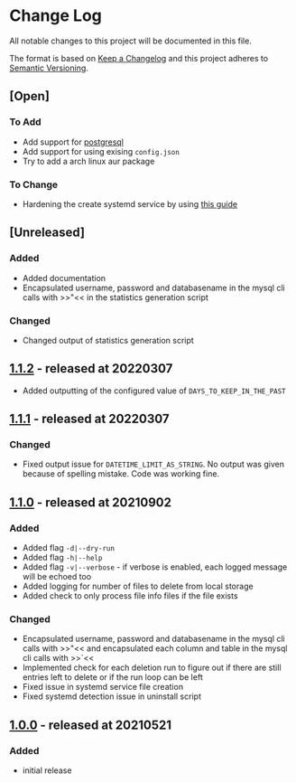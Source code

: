 # Change Log

All notable changes to this project will be documented in this file.

The format is based on [Keep a Changelog](http://keepachangelog.com/)
and this project adheres to [Semantic Versioning](http://semver.org/).

## [Open]

### To Add

* Add support for [postgresql](https://github.com/aljazceru/mattermost-retention)
* Add support for using exising `config.json`
* Try to add a arch linux aur package

### To Change

* Hardening the create systemd service by using [this guide](https://www.opensourcerers.org/2022/04/25/optimizing-a-systemd-service-for-security/)

## [Unreleased]

### Added

* Added documentation
* Encapsulated username, password and databasename in the mysql cli calls with >>"<< in the statistics generation script

### Changed

* Changed output of statistics generation script

## [1.1.2](https://github.com/bazzline/mattermost_housekeeping/tree/1.1.0) - released at 20220307

* Added outputting of the configured value of `DAYS_TO_KEEP_IN_THE_PAST`

## [1.1.1](https://github.com/bazzline/mattermost_housekeeping/tree/1.1.0) - released at 20220307

### Changed

* Fixed output issue for `DATETIME_LIMIT_AS_STRING`. No output was given because of spelling mistake. Code was working fine.

## [1.1.0](https://github.com/bazzline/mattermost_housekeeping/tree/1.1.0) - released at 20210902

### Added

* Added flag `-d|--dry-run`
* Added flag `-h|--help`
* Added flag `-v|--verbose` - if verbose is enabled, each logged message will be echoed too
* Added logging for number of files to delete from local storage
* Added check to only process file info files if the file exists

### Changed

* Encapsulated username, password and databasename in the mysql cli calls with >>"<< and encapsulated each column and table in the mysql cli calls with >>`<<
* Implemented check for each deletion run to figure out if there are still entries left to delete or if the run loop can be left
* Fixed issue in systemd service file creation
* Fixed systemd detection issue in uninstall script

## [1.0.0](https://github.com/bazzline/mattermost_housekeeping/tree/1.0.0) - released at 20210521

### Added

* initial release
